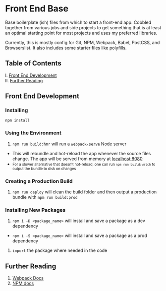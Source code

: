 # Front End Base

Base boilerplate (ish) files from which to start a front-end app.
Cobbled together from various jobs and side projects to get something that is at least an optimal starting point for most projects and uses my preferred libraries.

Currently, this is mostly config for Git, NPM, Webpack, Babel, PostCSS, and Browserslist.
It also includes some starter files like polyfills.

## Table of Contents

I. [Front End Development](#front-end-development) <br />
II. [Further Reading](#further-reading)

## Front End Development

### Installing

```
npm install
```

### Using the Environment

1. `npm run build:hmr` will run a [`webpack-serve`](https://github.com/webpack-contrib/webpack-serve) Node server
  - This will rebundle and hot-reload the app whenever the source files change. The app will be served from memory at [localhost:8080](http://localhost:8080)
  - <small>For a slower alternative that doesn't hot-reload, one can run `npm run build:watch` to output the bundle to disk on changes</small>

### Creating a Production Build

1. `npm run deploy` will clean the build folder and then output a production bundle with `npm run build:prod`

### Installing New Packages

1. `npm i -D <package_name>` will install and save a package as a dev dependency
  - `npm i -S <package_name>` will install and save a package as a prod dependency
1. `import` the package where needed in the code

## Further Reading

1. [Webpack Docs](https://webpack.js.org/)
1. [NPM docs](https://docs.npmjs.com/)
